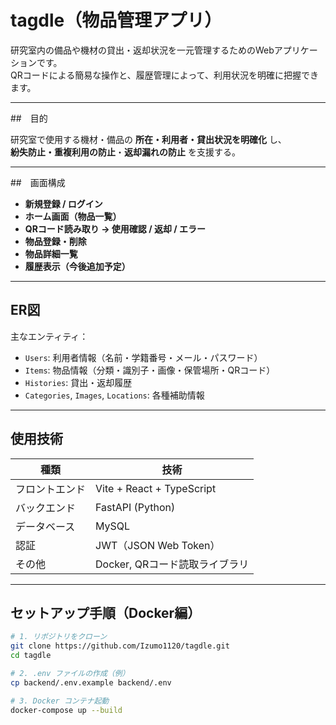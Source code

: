 # tagdle（物品管理アプリ）

研究室内の備品や機材の貸出・返却状況を一元管理するためのWebアプリケーションです。  
QRコードによる簡易な操作と、履歴管理によって、利用状況を明確に把握できます。

---

##　目的

研究室で使用する機材・備品の **所在・利用者・貸出状況を明確化** し、  
**紛失防止・重複利用の防止**・**返却漏れの防止** を支援する。

---

##　画面構成

- **新規登録 / ログイン**
- **ホーム画面（物品一覧）**
- **QRコード読み取り → 使用確認 / 返却 / エラー**
- **物品登録・削除**
- **物品詳細一覧**
- **履歴表示（今後追加予定）**

---

## ER図

主なエンティティ：

- `Users`: 利用者情報（名前・学籍番号・メール・パスワード）
- `Items`: 物品情報（分類・識別子・画像・保管場所・QRコード）
- `Histories`: 貸出・返却履歴
- `Categories`, `Images`, `Locations`: 各種補助情報

---

## 使用技術

| 種類 | 技術 |
|------|------|
| フロントエンド | Vite + React + TypeScript |
| バックエンド | FastAPI (Python) |
| データベース | MySQL |
| 認証 | JWT（JSON Web Token） |
| その他 | Docker, QRコード読取ライブラリ |

---

## セットアップ手順（Docker編）

```bash
# 1. リポジトリをクローン
git clone https://github.com/Izumo1120/tagdle.git
cd tagdle

# 2. .env ファイルの作成（例）
cp backend/.env.example backend/.env

# 3. Docker コンテナ起動
docker-compose up --build


